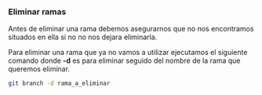 ### Eliminar ramas

Antes de eliminar una rama debemos asegurarnos que no nos encontramos situados en ella si no no nos dejara eliminarla.

Para eliminar una rama que ya no vamos a utilizar ejecutamos el siguiente comando  donde **-d**  es para eliminar seguido del nombre de la rama que queremos eliminar.

```bash
git branch -d rama_a_eliminar
```

